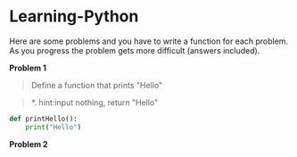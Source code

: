 # Learning-Python

Here are some problems and you have to write a function for each problem. As you progress the problem gets more difficult (answers included).

**Problem 1**

>Define a function that prints "Hello"

>*. hint:input nothing, return "Hello"

```python
def printHello():
    print("Hello")
```


**Problem 2**
